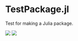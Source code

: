 # TestPackage.jl
Test for making a Julia package.

[![](https://img.shields.io/badge/docs-stable-blue.svg)](https://github.com/DanielHolleufer/TestPackage.jl/stable)
[![](https://img.shields.io/badge/docs-dev-blue.svg)](https://github.com/DanielHolleufer/TestPackage.jl/dev)
